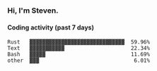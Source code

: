 ### Hi, I'm Steven.

#### Coding activity (past 7 days)
```
Rust   ▓▓▓▓▓▓▓▓▓▓▓▓▓▓▓▓▓▓▓▓▓▓▓▓▓▓▓▓▓▓  59.96%
Text   ▓▓▓▓▓▓▓▓▓▓▓                     22.34%
Bash   ▓▓▓▓▓                           11.69%
other  ▓▓▓                              6.01%
```
